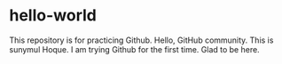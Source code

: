 # hello-world
This repository is for practicing Github.
Hello, GitHub community. This is sunymul Hoque. I am trying Github for the first time. Glad to be here.
